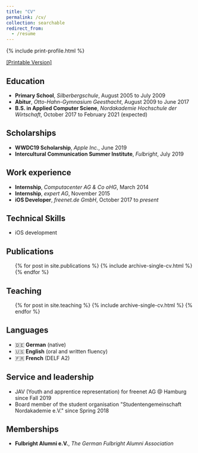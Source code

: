 ```yaml
---
title: "CV"
permalink: /cv/
collection: searchable
redirect_from:
  - /resume
---
```

{% include print-profile.html %}

<a class="print-hidden" href="#" onclick="window.print();">[Printable Version]</a>

Education
--------
* **Primary School**, _Silberbergschule_, August 2005 to July 2009
* **Abitur**, _Otto-Hahn-Gymnasium Geesthacht_, August 2009 to June 2017
* **B.S. in Applied Computer Sciene**, _Nordakademie Hochschule der Wirtschaft_, October 2017 to February 2021 (expected)

Scholarships
--------
* **WWDC19 Scholarship**, _Apple Inc._, June 2019
* **Intercultural Communication Summer Institute**, _Fulbright_, July 2019

Work experience
--------
* **Internship**, _Computacenter AG & Co oHG_, March 2014
* **Internship**, _expert AG_, November 2015
* **iOS Developer**, _freenet.de GmbH_, October 2017 to _present_

Technical Skills
--------
* iOS development

Publications
--------
  <ul>{% for post in site.publications %}
    {% include archive-single-cv.html %}
  {% endfor %}</ul>

Teaching
--------
  <ul>{% for post in site.teaching %}
    {% include archive-single-cv.html %}
  {% endfor %}</ul>

Languages
--------
* 🇩🇪 **German** (native)
* 🇺🇸 **English** (oral and written fluency)
* 🇫🇷 **French** (DELF A2)

Service and leadership
--------
* JAV (Youth and apprentice representation) for freenet AG @ Hamburg since Fall 2019
* Board member of the student organisation "Studentengemeinschaft Nordakademie e.V." since Spring 2018

Memberships
--------
* **Fulbright Alumni e.V.**, *The German Fulbright Alumni Association*
